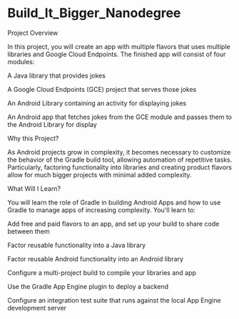 # Build_It_Bigger_Nanodegree

Project Overview

In this project, you will create an app with multiple flavors that uses multiple libraries and Google Cloud Endpoints. The finished app will consist of four modules:

A Java library that provides jokes

A Google Cloud Endpoints (GCE) project that serves those jokes

An Android Library containing an activity for displaying jokes

An Android app that fetches jokes from the GCE module and passes them to the Android Library for display

Why this Project?

As Android projects grow in complexity, it becomes necessary to customize the behavior of the Gradle build tool, allowing automation of repetitive tasks. Particularly, factoring functionality into libraries and creating product flavors allow for much bigger projects with minimal added complexity.

What Will I Learn?

You will learn the role of Gradle in building Android Apps and how to use Gradle to manage apps of increasing complexity. You'll learn to:

Add free and paid flavors to an app, and set up your build to share code between them

Factor reusable functionality into a Java library

Factor reusable Android functionality into an Android library

Configure a multi-project build to compile your libraries and app

Use the Gradle App Engine plugin to deploy a backend

Configure an integration test suite that runs against the local App Engine development server
